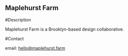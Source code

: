 Maplehurst Farm
---
#Description

Maplehurst Farm is a Brooklyn-based design collaborative. 

#Contact

email: hello@maplehurst.farm